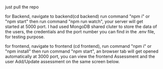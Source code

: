 just pull the repo


for Backend,
navigate to backend(cd backend)
run command "npm i" or "npm start"
then run command "npm run watch", your server will get started at 5000 port.
I had used MongoDB shared cluter to store the data of the users,
the credentials and the port number you can find in the .env file, for testing purpose.


for frontend,
navigate to frontend (cd frontend),
run command "npm i" or "npm install"
then run command "npm start", an browser tab will get opened automatically at 3000 port,
you can view the frontend Assessment and the user Add/Update assessment on the same screen below.

